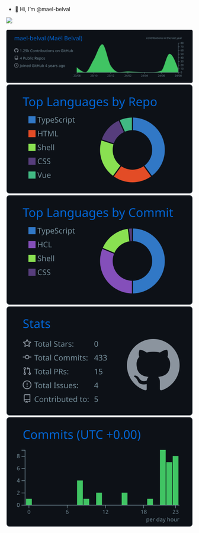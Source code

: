 - 👋 Hi, I’m @mael-belval

![](https://crd.so/i/mael-belval?dark&removeLink)

![](https://raw.githubusercontent.com/mael-belval/mael-belval/main/profile-summary-card-output/github_dark/0-profile-details.svg)
![](https://raw.githubusercontent.com/mael-belval/mael-belval/main/profile-summary-card-output/github_dark/1-repos-per-language.svg)
![](https://raw.githubusercontent.com/mael-belval/mael-belval/main/profile-summary-card-output/github_dark/2-most-commit-language.svg)
![](https://raw.githubusercontent.com/mael-belval/mael-belval/main/profile-summary-card-output/github_dark/3-stats.svg)
![](https://raw.githubusercontent.com/mael-belval/mael-belval/main/profile-summary-card-output/github_dark/4-productive-time.svg)

<!---
mael-belval/mael-belval is a ✨ special ✨ repository because its `README.md` (this file) appears on your GitHub profile.
You can click the Preview link to take a look at your changes.
--->
